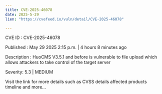 ```yaml
---
title: CVE-2025-46078
date: 2025-5-29
lien: "https://cvefeed.io/vuln/detail/CVE-2025-46078"

---
```


CVE ID : CVE-2025-46078

Published :  May 29
2025
2:15 p.m. | 4 hours
8 minutes ago

Description : HuoCMS V3.5.1 and before is vulnerable to file upload
which allows attackers to take control of the target server

Severity: 5.3 | MEDIUM

Visit the link for more details
such as CVSS details
affected products
timeline
and more...
